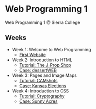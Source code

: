 # Web Programming 1
Web Programming 1 @ Sierra College

## Weeks
* Week 1: Welcome to Web Programming
    * [First Website](/week_1)
* Week 2: Introduction to HTML
    * [Tutorial: The J-Prop Shop](/week_2/tutorial)
    * [Case: dessertWEB](/week_2/case_3)
* Week 3: Pages and Image Maps
    * [Tutorial: CAMshots](/week_3/tutorial)
    * [Case: Kansas Elections](/week_3/case_3)
* Week 4: Introduction to CSS
    * [Tutorial: Cryptography](/week_4/tutorial)
    * [Case: Sunny Acres](/week_4/case_1)